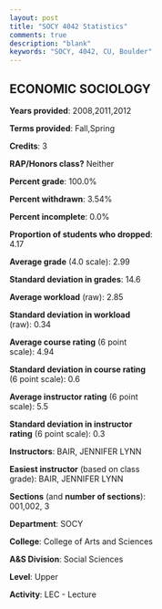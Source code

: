 ```yaml
---
layout: post
title: "SOCY 4042 Statistics"
comments: true
description: "blank"
keywords: "SOCY, 4042, CU, Boulder"
--- 
```

<head>
<script src="https://ajax.googleapis.com/ajax/libs/jquery/2.1.3/jquery.min.js"></script>
<script src="https://dl.dropboxusercontent.com/s/pc42nxpaw1ea4o9/highcharts.js?dl=0"></script>
<!-- <script src="../assets/js/highcharts.js"></script> -->
<style type="text/css">@font-face {
	font-family: "Bebas Neue";
	src: url(https://www.filehosting.org/file/details/544349/BebasNeue%20Regular.otf) format("opentype");
	}
	h1.Bebas { 
		font-family: "Bebas Neue", Verdana, Tahoma;
	}
</style>
</head>
<body>
	<div id="container" style="float: right; width: 45%; height: 88%; margin-left: 2.5%; margin-right: 2.5%;"></div>
	<script language="JavaScript">
		$(document).ready(function() {
		var chart = {type: 'column'};
		var title = {text: 'Grade Distribution'};
		var xAxis = {categories: ['A','B','C','D','F'],crosshair: true};
		var yAxis = {min: 0,title: {text: 'Percentage'}};
		var tooltip = {headerFormat: '<center><b><span style="font-size:20px">{point.key}</span></b></center>',
		               pointFormat: '<td style="padding:0"><b>{point.y:.1f}%</b></td>',
		               footerFormat: '</table>',shared: true,useHTML: true};
		var plotOptions = {column: {pointPadding: 0.0,borderWidth: 0}};  
		var credits = {enabled: false};var series= [{name: 'Percent',data: [27.54,43.48,26.09,1.45,1.45,]}];
		var json = {};
		json.chart = chart;
		json.title = title;
		json.tooltip = tooltip;
		json.xAxis = xAxis;
		json.yAxis = yAxis;  
		json.series = series;
		json.plotOptions = plotOptions;  
		json.credits = credits;
		$('#container').highcharts(json);
	});
	</script>
</body>
			   
## ECONOMIC SOCIOLOGY

**Years provided**: 2008,2011,2012

**Terms provided**: Fall,Spring

**Credits**: 3

**RAP/Honors class?** Neither

**Percent grade**: 100.0%

**Percent withdrawn**: 3.54%

**Percent incomplete**: 0.0%

**Proportion of students who dropped**: 4.17

**Average grade** (4.0 scale): 2.99

**Standard deviation in grades**: 14.6

**Average workload** (raw): 2.85

**Standard deviation in workload** (raw): 0.34

**Average course rating** (6 point scale): 4.94

**Standard deviation in course rating** (6 point scale): 0.6

**Average instructor rating** (6 point scale): 5.5

**Standard deviation in instructor rating** (6 point scale): 0.3

**Instructors**: BAIR, JENNIFER LYNN

**Easiest instructor** (based on class grade): BAIR, JENNIFER LYNN

**Sections** (and **number of sections**): 001,002, 3

**Department**: SOCY

**College**: College of Arts and Sciences

**A&S Division**: Social Sciences

**Level**: Upper

**Activity**: LEC - Lecture